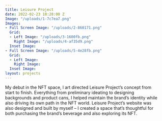 ```yaml
---
title: Leisure Project
date: 2022-02-23 18:28:00 Z
Image: "/uploads/1-7c7ea7.png"
Images:
- Full Screen Image: "/uploads/2-860171.png"
  Grid:
  - Left Image: "/uploads/3-1600fb.png"
    Right Image: "/uploads/4-af35d9.png"
  Inset Image: 
- Full Screen Image: "/uploads/5-4e28fb.png"
  Grid:
  - Left Image: 
    Right Image: 
  Inset Image: 
layout: projects
---
```


My debut in the NFT space, I art directed Leisure Project’s concept from start to finish. Everything from preliminary ideating to designing backgrounds and product cans, I helped maintain the brand’s identity while also driving its own path in the NFT world. Leisure Project’s website was also designed and built by myself – I created a space that’s thoughtful for both purchasing the brand’s beverage and also exploring its NFT.